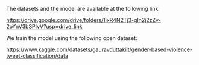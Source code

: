 The datasets and the model are available at the following link:

https://drive.google.com/drive/folders/1ixR4N2Tj3-gIn2j2zZy-2oYnV3bSPIvV?usp=drive_link

We train the model using the following open dataset:

https://www.kaggle.com/datasets/gauravduttakiit/gender-based-violence-tweet-classification/data